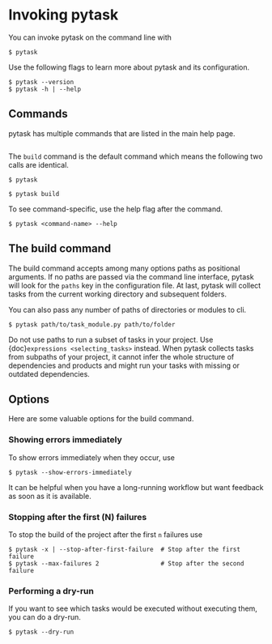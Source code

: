 # Invoking pytask

You can invoke pytask on the command line with

```console
$ pytask
```

Use the following flags to learn more about pytask and its configuration.

```console
$ pytask --version
$ pytask -h | --help
```

## Commands

pytask has multiple commands that are listed in the main help page.

```{image} /_static/images/help_page.svg
```

The `build` command is the default command which means the following two calls are
identical.

```console
$ pytask

$ pytask build
```

To see command-specific, use the help flag after the command.

```console
$ pytask <command-name> --help
```

## The build command

The build command accepts among many options paths as positional arguments. If no paths
are passed via the command line interface, pytask will look for the `paths` key in the
configuration file. At last, pytask will collect tasks from the current working
directory and subsequent folders.

You can also pass any number of paths of directories or modules to cli.

```console
$ pytask path/to/task_module.py path/to/folder
```

Do not use paths to run a subset of tasks in your project. Use
{doc}`expressions <selecting_tasks>` instead. When pytask collects tasks from subpaths
of your project, it cannot infer the whole structure of dependencies and products and
might run your tasks with missing or outdated dependencies.

## Options

Here are some valuable options for the build command.

### Showing errors immediately

To show errors immediately when they occur, use

```console
$ pytask --show-errors-immediately
```

It can be helpful when you have a long-running workflow but want feedback as soon as it
is available.

### Stopping after the first (N) failures

To stop the build of the project after the first `n` failures use

```console
$ pytask -x | --stop-after-first-failure  # Stop after the first failure
$ pytask --max-failures 2                 # Stop after the second failure
```

### Performing a dry-run

If you want to see which tasks would be executed without executing them, you can do a
dry-run.

```console
$ pytask --dry-run
```

```{image} /_static/images/dry-run.svg
```
